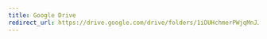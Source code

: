 ```yaml
---
title: Google Drive
redirect_url: https://drive.google.com/drive/folders/1iDUHchmerPWjqMnJJGseK5Bqw8Z9Ux4-?usp=drive_link
---
```


